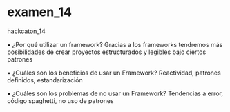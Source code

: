 # examen_14
hackcaton_14


• ¿Por qué utilizar un framework?
Gracias a los frameworks tendremos más posibilidades de crear
proyectos estructurados y legibles bajo ciertos patrones

• ¿Cuáles son los beneficios de usar un Framework?
Reactividad, patrones definidos, estandarización

• ¿Cuáles son los problemas de no usar un Framework?
Tendencias a error, código spaghetti, no uso de patrones
